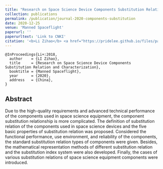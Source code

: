```yaml
---
title: "Research on Space Science Device Components Substitution Relation and Characterization"
collection: publications
permalink: /publication/journal-2020-components-substitution
date: 2020-12-25
venue: 'Manned Spaceflight'
paperurl: ''
paperurltext: 'Link to CNKI'
citation: '<b>Li Zihao</b> <a href="https://pridelee.github.io/files/papers/空间科学装置元器件替代关系与数字化表征研究.PDF"><u>Research on Space Science Device Components Substitution Relation and Characterization</u></a>. In <i>Manned Spaceflight</i>'
---
```


```
@InProceedings{Li+:2018,
  author    = {LI Zihao},
  title     = {Research on Space Science Device Components Substitution Relation and Characterization},
  booktitle = {Manned Spaceflight},
  year      = {2020},
  address   = {China},
}
```

## Abstract
Due to the high-quality requirements and advanced technical performance of the components used in space science equipment, the component substitution relationship is more complicated. The definition of substitution relation of the components used in space science devices and the five basic properties of substitution relation was proposed. Considered the functional performance, use environment, and reliability of the components, the standard substitution relation types of components were given. Besides, the mathematical representation methods of different substitution relation and the substitution index system were also developed. Finally, the cases of various substitution relations of space science equipment components were introduced.
